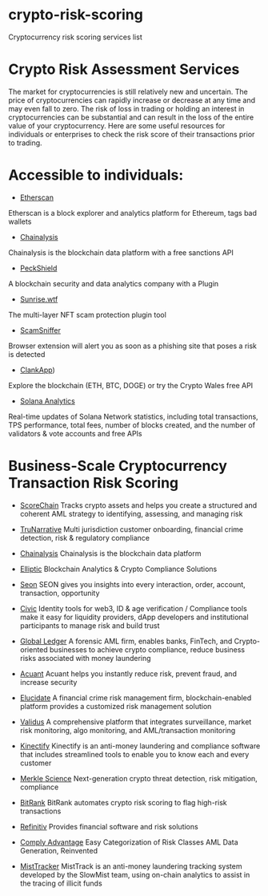 # crypto-risk-scoring

Cryptocurrency risk scoring services list

# Crypto Risk Assessment Services

The market for cryptocurrencies is still relatively new and uncertain. The price of cryptocurrencies can rapidly increase or decrease at any time and may even fall to zero. The risk of loss in trading or holding an interest in cryptocurrencies can be substantial and can result in the loss of the entire value of your cryptocurrency. Here are some useful resources for individuals or enterprises to check the risk score of their transactions prior to trading.

# Accessible to individuals: 

-   [Etherscan](https://etherscan.io/login)

Etherscan is a block explorer and analytics platform for Ethereum, tags bad wallets 

-   [Chainalysis](https://go.chainalysis.com/crypto-sanctions-screening.html)

Chainalysis is the blockchain data platform with a free sanctions API

-   [PeckShield](https://chrome.google.com/webstore/detail/peckshieldalert/dakkielolpafjbgnjnakddabmbbkcioe)

A blockchain security and data analytics company with a Plugin

-   [Sunrise.wtf](https://chrome.google.com/webstore/detail/sunrise-nft-scam-protecto/laciddhhmjgkkmlbcgflngnimonaidfc)

The multi-layer NFT scam protection plugin tool

-   [ScamSniffer](https://chrome.google.com/webstore/detail/scam-sniffer/mnkbccinkbalkmmnmbcicdobcmgggmfc)

Browser extension will alert you as soon as a phishing site that poses a risk is detected

-   [ClankApp](https://docs.clankapp.com/#introduction))

Explore the blockchain (ETH, BTC, DOGE) or try the Crypto Wales free API

-   [Solana Analytics](https://public-api.solscan.io/docs/#/)

Real-time updates of Solana Network statistics, including total transactions, TPS performance, total fees, number of blocks created, and the number of validators & vote accounts and free APIs


# Business-Scale Cryptocurrency Transaction Risk Scoring

-   [ScoreChain](https://www.scorechain.com/)
Tracks crypto assets and helps you create a structured and coherent AML strategy to identifying, assessing, and managing risk

-   [TruNarrative](https://trunarrative.com/)
Multi jurisdiction customer onboarding, financial crime detection, risk & regulatory compliance

-   [Chainalysis](https://www.chainalysis.com/)
Chainalysis is the blockchain data platform

-   [Elliptic](https://www.elliptic.co/)
Blockchain Analytics & Crypto Compliance Solutions

-   [Seon](https://seon.io/)
SEON gives you insights into every interaction, order, account, transaction, opportunity

-   [Civic](https://www.civic.com/)
Identity tools for web3, ID & age verification / Compliance tools make it easy for liquidity providers, dApp developers and institutional participants to manage risk and build trust

-   [Global Ledger](https://glprotocol.com/)
A forensic AML firm, enables banks, FinTech, and Crypto-oriented businesses to achieve crypto compliance, reduce business risks associated with money laundering

-   [Acuant](https://www.acuant.com/)
Acuant helps you instantly reduce risk, prevent fraud, and increase security

-   [Elucidate](https://www.elucidate.co/)
A financial crime risk management firm, blockchain-enabled platform provides a customized risk management solution

-   [Validus](https://www.validusrm.com/)
A comprehensive platform that integrates surveillance, market risk monitoring, algo monitoring, and AML/transaction monitoring

-   [Kinectify](https://www.kinectify.com/)
Kinectify is an anti-money laundering and compliance software that includes streamlined tools to enable you to know each and every customer

-   [Merkle Science](https://www.merklescience.com/)
Next-generation crypto threat detection, risk mitigation, compliance

-   [BitRank](https://bitrankverified.com/)
BitRank automates crypto risk scoring to flag high-risk transactions

-   [Refinitiv](https://www.refinitiv.com/en)
Provides financial software and risk solutions

-   [Comply Advantage](https://complyadvantage.com/?_gl=1*70dwcu*_up*MQ..&gclid=Cj0KCQjw1vSZBhDuARIsAKZlijRDLjl_r5vQjKzgOCbrnHmJG9nR5M0OqUyxDmlrHTCa8eI5DdRBaK0aAuj7EALw_wcB)
Easy Categorization of Risk Classes AML Data Generation, Reinvented

-   [MistTracker](https://misttrack.io/index.html)
MistTrack is an anti-money laundering tracking system developed by the SlowMist team, using on-chain analytics to assist in the tracing of illicit funds
